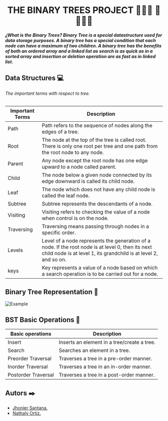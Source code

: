 <h1 align="center"> THE BINARY TREES PROJECT 👨🏻‍💻 🌳 👩🏻‍💻  </h1>

##### ¿What is the Binary Trees? Binary Tree is a special datastructure used for data storage purposes. A binary tree has a special condition that each node can have a maximum of two children. A binary tree has the benefits of both an ordered array and a linked list as search is as quick as in a sorted array and insertion or deletion operation are as fast as in linked list.

## Data Structures 💻
###### The important terms with respect to tree.

| Important Terms  | Description  |
| ------------ | ------------ |
|  Path |  Path refers to the sequence of nodes along the edges of a tree. |
| Root  | The node at the top of the tree is called root. There is only one root per tree and one path from the root node to any node.  |
| Parent   | Any node except the root node has one edge upward to a node called parent.  |
| Child  | The node below a given node connected by its edge downward is called its child node.  |
|  Leaf |   The node which does not have any child node is called the leaf node. |
|  Subtree | Subtree represents the descendants of a node.  |
|  Visiting  |  Visiting refers to checking the value of a node when control is on the node. |
| Traversing  |  Traversing means passing through nodes in a specific order. |
| Levels  |  Level of a node represents the generation of a node. If the root node is at level 0, then its next child node is at level 1, its grandchild is at level 2, and so on. |
| keys  |  Key represents a value of a node based on which a search operation is to be carried out for a node. |

## Binary Tree Representation 🧾
![Example](https://miro.medium.com/max/1200/1*CMGFtehu01ZEBgzHG71sMg.png "Example")

## BST Basic Operations 📌

| Basic operations  |  Description |
| ------------ | ------------ |
| Insert  |  Inserts an element in a tree/create a tree. |
| Search  | Searches an element in a tree.  |
| Preorder Traversal  | Traverses a tree in a pre-order manner.  |
| Inorder Traversal  | Traverses a tree in an in-order manner.  |
| Postorder Traversal  | Traverses a tree in a post-order manner.  |

## Autors ✒️
- [Jhonier Santana.](https://github.com/JhonierSantana "Jhonier Santana")
- [Nathaly Ortiz.](https://github.com/Natha0b "Nathaly Ortiz")